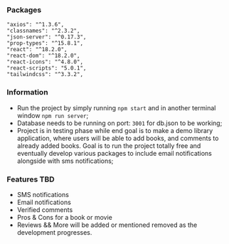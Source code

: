 ### Packages

    "axios": "^1.3.6",
    "classnames": "^2.3.2",
    "json-server": "^0.17.3",
    "prop-types": "^15.8.1",
    "react": "^18.2.0",
    "react-dom": "^18.2.0",
    "react-icons": "^4.8.0",
    "react-scripts": "5.0.1",
    "tailwindcss": "^3.3.2",

### Information

-   Run the project by simply running `npm start` and in another terminal window `npm run server`;
-   Database needs to be running on port: `3001` for db.json to be working;
-   Project is in testing phase while end goal is to make a demo library application, where users will be able to add books, and comments to already added books. Goal is to run the project totally free and eventually develop various packages to include email notifications alongside with sms notifications;

### Features TBD

-   SMS notifications
-   Email notifications
-   Verified comments
-   Pros & Cons for a book or movie
-   Reviews
    && More will be added or mentioned removed as the development progresses.
